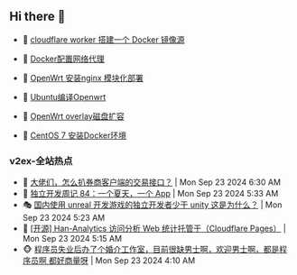 ## Hi there 👋

<!--
**dkyg666/dkyg666** is a ✨ _special_ ✨ repository because its `README.md` (this file) appears on your GitHub profile.

Here are some ideas to get you started:

- 🔭 I’m currently working on ...
- 🌱 I’m currently learning ...
- 👯 I’m looking to collaborate on ...
- 🤔 I’m looking for help with ...
- 💬 Ask me about ...
- 📫 How to reach me: ...
- 😄 Pronouns: ...
- ⚡ Fun fact: ...
-->

<!-- BLOG-POST-LIST:START -->
- 🦩 [cloudflare worker 搭建一个 Docker 镜像源](http://blog.1996099.xyz/archives/cloudflare-worker-da-jian-yi-ge-docker-jing-xiang-zhan) 

- 🚦 [Docker配置网络代理](http://blog.1996099.xyz/archives/dockerpei-zhi-wang-luo-dai-li) 

- 🫶 [OpenWrt 安装nginx 模块化部署](http://blog.1996099.xyz/archives/openwrt-an-zhuang-nginx-mo-kuai-hua-bu-shu) 

- 🦄 [Ubuntu编译Openwrt](http://blog.1996099.xyz/archives/ubuntuzi-bian-yi-openwrt) 

- 🐻 [OpenWrt overlay磁盘扩容](http://blog.1996099.xyz/archives/openwrt-overlay) 

- 🤖 [CentOS 7 安装Docker环境](http://blog.1996099.xyz/archives/centos-docker) 
<!-- BLOG-POST-LIST:END -->

### v2ex-全站热点
<!-- v2ex:START -->
- 🥸 [大佬们，怎么扒券商客户端的交易接口？](https://www.v2ex.com/t/1075065#reply9) | Mon Sep 23 2024 6:30 AM
- 🤗 [独立开发周记 84：一个夏天，一个 App](https://www.v2ex.com/t/1075051#reply1) | Mon Sep 23 2024 5:33 AM
- 🎭 [国内使用 unreal 开发游戏的独立开发者少于 unity 这是为什么？](https://www.v2ex.com/t/1075048#reply5) | Mon Sep 23 2024 5:23 AM
- 🥷 [[开源] Han-Analytics 访问分析 Web 统计托管于（Cloudflare Pages）](https://www.v2ex.com/t/1075046#reply0) | Mon Sep 23 2024 5:15 AM
- 🐵 [程序员失业后办了个婚介工作室，目前很缺男士啊，欢迎男士啊，都是程序员啊 都好商量呀](https://www.v2ex.com/t/1075031#reply52) | Mon Sep 23 2024 4:10 AM<!-- v2ex:END -->

